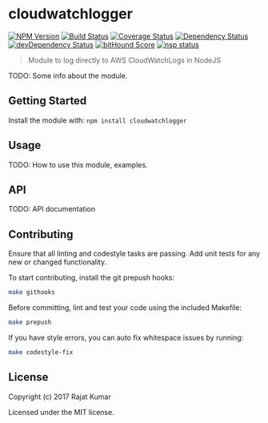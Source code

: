 # cloudwatchlogger

[![NPM Version](https://img.shields.io/npm/v/cloudwatchlogger.svg)](https://npmjs.org/package/cloudwatchlogger)
[![Build Status](https://travis-ci.org/rajatkumar/cloudwatchlogger.svg?branch=master)](https://travis-ci.org/rajatkumar/cloudwatchlogger)
[![Coverage Status](https://coveralls.io/repos/github/rajatkumar/cloudwatchlogger/badge.svg?branch=master)](https://coveralls.io/github/rajatkumar/cloudwatchlogger?branch=master)
[![Dependency Status](https://david-dm.org/rajatkumar/cloudwatchlogger.svg)](https://david-dm.org/rajatkumar/cloudwatchlogger)
[![devDependency Status](https://david-dm.org/rajatkumar/cloudwatchlogger/dev-status.svg)](https://david-dm.org/rajatkumar/cloudwatchlogger#info=devDependencies)
[![bitHound Score](https://www.bithound.io/github/rajatkumar/cloudwatchlogger/badges/score.svg)](https://www.bithound.io/github/rajatkumar/cloudwatchlogger/master)
[![nsp status](https://img.shields.io/badge/NSP%20status-no%20vulnerabilities-green.svg)](https://travis-ci.org/rajatkumar/cloudwatchlogger)

> Module to log directly to AWS CloudWatchLogs in NodeJS

TODO: Some info about the module.

## Getting Started

Install the module with: `npm install cloudwatchlogger`

## Usage

TODO: How to use this module, examples.

## API

TODO: API documentation

## Contributing

Ensure that all linting and codestyle tasks are passing. Add unit tests for any
new or changed functionality.

To start contributing, install the git prepush hooks:

```sh
make githooks
```

Before committing, lint and test your code using the included Makefile:
```sh
make prepush
```

If you have style errors, you can auto fix whitespace issues by running:

```sh
make codestyle-fix
```

## License

Copyright (c) 2017 Rajat Kumar

Licensed under the MIT license.
